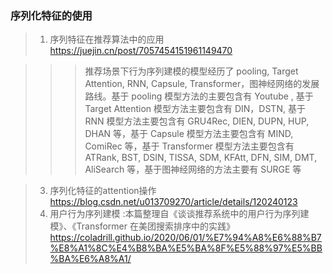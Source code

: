 ### 序列化特征的使用
>1. 序列特征在推荐算法中的应用 https://juejin.cn/post/7057454151961149470

  >>> 推荐场景下行为序列建模的模型经历了 pooling, Target Attention, RNN, Capsule, Transformer，图神经网络的发展路线。基于 pooling 模型方法的主要包含有 Youtube , 基于 Target Attention 模型方法主要包含有 DIN，DSTN, 基于 RNN 模型方法主要包含有 GRU4Rec, DIEN, DUPN, HUP, DHAN 等，基于 Capsule 模型方法主要包含有 MIND, ComiRec 等，基于 Transformer 模型方法主要包含有 ATRank, BST, DSIN, TISSA, SDM, KFAtt, DFN, SIM, DMT, AliSearch 等，基于图神经网络的方法主要有 SURGE 等

>3. 序列化特征的attention操作 https://blog.csdn.net/u013709270/article/details/120240123
>4. 用户行为序列建模 :本篇整理自《谈谈推荐系统中的用户行为序列建模》、《Transformer 在美团搜索排序中的实践》 
 https://coladrill.github.io/2020/06/01/%E7%94%A8%E6%88%B7%E8%A1%8C%E4%B8%BA%E5%BA%8F%E5%88%97%E5%BB%BA%E6%A8%A1/
